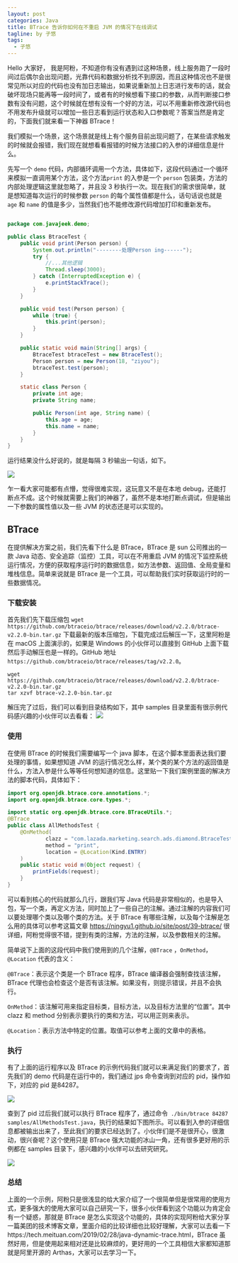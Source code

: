 ```yaml
---
layout: post
categories: Java
title: BTrace 告诉你如何在不重启 JVM 的情况下在线调试
tagline: by 子悠
tags: 
  - 子悠
---
```


Hello 大家好， 我是阿粉，不知道你有没有遇到过这种场景，线上服务跑了一段时间过后偶尔会出现问题，光靠代码和数据分析找不到原因，而且这种情况也不是很常见所以对应的代码也没有加日志输出，如果说重新加上日志进行发布的话，就会破坏现场只能再等一段时间了，或者有的时候想看下接口的参数，从而判断接口参数有没有问题，这个时候就在想有没有一个好的方法，可以不用重新修改源代码也不用发布升级就可以增加一些日志看到运行状态和入口参数呢？答案当然是肯定的，下面我们就来看一下神器 BTrace！


<!--more-->

我们模拟一个场景，这个场景就是线上有个服务目前出现问题了，在某些请求触发的时候就会报错，我们现在就想看看报错的时候方法接口的入参的详细信息是什么。

先写一个 `demo` 代码，内部循环调用一个方法，具体如下，这段代码通过一个循环来模拟一直调用某个方法，这个方法`print`  的入参是一个 `person` 包装类，方法的内部处理逻辑这里就忽略了，并且没 3 秒执行一次。现在我们的需求很简单，就是想知道每次运行的时候参数 `person` 的每个属性值都是什么，话句话说也就是 `age` 和 `name` 的值是多少，当然我们也不能修改源代码增加打印和重新发布。

```java

package com.javajeek.demo;

public class BtraceTest {
    public void print(Person person) {
        System.out.println("--------处理Person ing------");
        try {
          	//...其他逻辑
            Thread.sleep(3000);
        } catch (InterruptedException e) {
            e.printStackTrace();
        }
    }

    public void test(Person person) {
        while (true) {
            this.print(person);
        }
    }

    public static void main(String[] args) {
        BtraceTest btraceTest = new BtraceTest();
        Person person = new Person(18, "ziyou");
        btraceTest.test(person);
    }

    static class Person {
        private int age;
        private String name;

        public Person(int age, String name) {
            this.age = age;
            this.name = name;
        }
    }
}

```

运行结果没什么好说的，就是每隔 3 秒输出一句话，如下。

![](/Users/ziyou/ideaProject/justdojava.github.io/assets/images/2019/java/image_ziyou/2021/0814/1.png)

乍一看大家可能都有点懵，觉得很难实现，这玩意又不是在本地 debug，还能打断点不成。这个时候就需要上我们的神器了，虽然不是本地打断点调试，但是输出一下参数的属性值以及一些 JVM 的状态还是可以实现的。

## BTrace

在提供解决方案之前，我们先看下什么是 BTrace，BTrace 是 sun 公司推出的一款 Java 动态、安全追踪（监控）工具，可以在不用重启 JVM 的情况下监控系统运行情况，方便的获取程序运行时的数据信息，如方法参数、返回值、全局变量和堆栈信息。简单来说就是 BTrace 是一个工具，可以帮助我们实时获取运行时的一些数据情况。

### 下载安装

首先我们先下载压缩包 `wget https://github.com/btraceio/btrace/releases/download/v2.2.0/btrace-v2.2.0-bin.tar.gz` 下载最新的版本压缩包，下载完成过后解压一下，这里阿粉是在 macOS 上面演示的，如果是 Windows 的小伙伴可以直接到 GitHub 上面下载然后手动解压也是一样的。GitHub 地址 `https://github.com/btraceio/btrace/releases/tag/v2.2.0`。

```
wget https://github.com/btraceio/btrace/releases/download/v2.2.0/btrace-v2.2.0-bin.tar.gz
tar xzvf btrace-v2.2.0-bin.tar.gz
```

解压完了过后，我们可以看到目录结构如下，其中 samples 目录里面有很示例代码感兴趣的小伙伴可以去看看：
![](/Users/ziyou/ideaProject/justdojava.github.io/assets/images/2019/java/image_ziyou/2021/0814/2.png)

### 使用

在使用 BTrace 的时候我们需要编写一个 java 脚本，在这个脚本里面表达我们要处理的事情，如果想知道 JVM 的运行情况怎么样，某个类的某个方法的返回值是什么，方法入参是什么等等任何想知道的信息。这里贴一下我们案例里面的解决方法的脚本代码，具体如下：

```java
import org.openjdk.btrace.core.annotations.*;
import org.openjdk.btrace.core.types.*;

import static org.openjdk.btrace.core.BTraceUtils.*;
@BTrace
public class AllMethodsTest {
    @OnMethod(
            clazz = "com.lazada.marketing.search.ads.diamond.BtraceTest",
            method = "print",
            location = @Location(Kind.ENTRY)
    )
    public static void m(Object request) {
        printFields(request);
    }
}

```

可以看到核心的代码就那么几行，跟我们写 Java 代码是非常相似的，也是导入包，写一个类，再定义方法，同时加上了一些自己的注解。通过注解的内容我们可以要处理哪个类以及哪个类的方法。关于 BTrace 有哪些注解，以及每个注解是怎么用的具体可以参考这篇文章 https://ningyu1.github.io/site/post/39-btrace/ 很详细，阿粉觉得很不错，提到有类的注解，方法的注解，以及参数相关的注解。

简单说下上面的这段代码中我们使用到的几个注解，`@BTrace` ，`OnMethod`，`@Location` 代表的含义：

`@BTrace`：表示这个类是一个 BTrace 程序，BTrace 编译器会强制查找该注解，BTrace 代理也会检查这个是否有该注解。如果没有，则提示错误，并且不会执行。

`OnMethod`：该注解可用来指定目标类，目标方法，以及目标方法里的“位置”。其中 clazz 和 method 分别表示要执行的类和方法，可以用正则来表示。

`@Location`：表示方法中特定的位置。取值可以参考上面的文章中的表格。

### 执行

有了上面的运行程序以及 BTrace 的示例代码我们就可以来满足我们的要求了，首先我们的 demo 代码是在运行中的，我们通过 jps 命令查询到对应的 pid，操作如下，对应的 pid 是84287。

![](/Users/ziyou/ideaProject/justdojava.github.io/assets/images/2019/java/image_ziyou/2021/0814/3.png)

查到了 pid 过后我们就可以执行 BTrace 程序了，通过命令` ./bin/btrace 84287 samples/AllMethodsTest.java`，执行的结果如下图所示。可以看到入参的详细信息都被输出出来了，至此我们的要求已经达到了。小伙伴们是不是很开心，很激动，很兴奋呢？这个使用只是 BTrace 强大功能的冰山一角，还有很多更好用的示例都在 samples 目录下，感兴趣的小伙伴可以去研究研究。

![](/Users/ziyou/ideaProject/justdojava.github.io/assets/images/2019/java/image_ziyou/2021/0814/4.png)

### 总结

上面的一个示例，阿粉只是很浅显的给大家介绍了一个很简单但是很常用的使用方式，更多强大的使用大家可以自己研究一下，很多小伙伴看到这个功能以为肯定会有一个疑惑，那就是 BTrace 是怎么实现这个功能的，具体的实现阿粉给大家分享一篇美团的技术博客文章，里面介绍的比较详细也比较好理解，大家可以去看一下https://tech.meituan.com/2019/02/28/java-dynamic-trace.html，BTrace 虽然好用，但是使用起来相对还是比较麻烦的，更好用的一个工具相信大家都知道那就是阿里开源的 Arthas，大家可以去学习一下。

